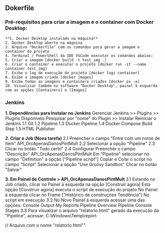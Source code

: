 ## Dokerfile

### Pré-requisitos para criar a imagem e o container com Docker Desktop:

    **1. Docker Desktop instalado na máquina**
    2. Docker Desktop aberto na máquina
    3. Arquivo "Dockerfile" com os comandos para gerar a imagem e container do projeto
    4. Terminal / PowerShell da IDE VSCode executar os comandos abaixo:
    5. Criar a imagem [docker build -t test_img .]
    6. Criar o container e executar o projeto [docker run -it --name container test_img]
    7. Exibe o log de execução do projeto [docker logs container]
    8. Exibe a imagem criada [docker images]
    9. Exibe todas as imagens e containers criados [docker ps -a]
    10. Visualizar também no software "Docker Desktop", painel à esquerda com as opções [Containers] e [Images]


### Jenkins

**1. Dependências para Instalar no Jenkins**
Gerenciar Jenkins >> Plugins >> Plugins Disponíveis
Pesquisar por "nome" do Plugin >> Instalar
Reiniciar o Jenkins
1.1 Git
1.2 Pipeline
1.3 Docker Pipeline
1.4 Docker Compose Build Step
1.5 HTML Publisher

**2. Criar o Job (Nova tarefa)**
2.1 Preencher o campo "Entre com um nome de item"
API_OrcApenasDanosPintMult
2.2 Selecionar a opção "Pipeline"
2.3 Clicar no botão "Tudo certo"
2.4 Configurar
Preencher o campo "Descrição"
API_OrcApenasDanosPintMult
Em "Pipeline" selecionar no campo "Definition" a opção ["Pipeline script"]
Copiar e Colar o script no campo "Script"
Selecionar a opção "Use Groovy Sandbox"
Clicar no botão "Salvar"

**3. Em Painel de Controle > API_OrcApenasDanosPintMult**
3.1 Estando no Job criado, clicar no Painel à esquerda na opção [Construir agora]
Esta opção [Construir agora] executa o script de execução do projeto
No Painel à esquerda clicar no Frame ["Histórico de construções Tendência"]
No script em execução
3.2 No Novo Painel à esquerda acessar uma das opções:
Console Output
My Reports
Pipeline Overview
Pipeline Console
Stages
3.3 Para visualizar o arquivo "relatorio.html" gerado da execução da "Pipeline", acessar:
C:\Windows\Temp\report



// Arquivo com o nome "relatorio.html"".
